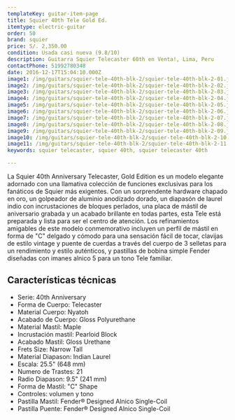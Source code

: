 ```yaml
---
templateKey: guitar-item-page
title: Squier 40th Tele Gold Ed.
itemtype: electric-guitar
order: 50
brand: squier
price: S/. 2,350.00
condition: Usada casi nueva (9.8/10)
description: Guitarra Squier Telecaster 60th en Venta!, Lima, Peru
contactPhone: 51992780348
date: 2016-12-17T15:04:10.000Z
image1: /img/guitars/squier-tele-40th-blk-2/squier-tele-40th-blk-2-01.jpg
image2: /img/guitars/squier-tele-40th-blk-2/squier-tele-40th-blk-2-02.jpg
image3: /img/guitars/squier-tele-40th-blk-2/squier-tele-40th-blk-2-03.jpg
image4: /img/guitars/squier-tele-40th-blk-2/squier-tele-40th-blk-2-04.jpg
image5: /img/guitars/squier-tele-40th-blk-2/squier-tele-40th-blk-2-05.jpg
image6: /img/guitars/squier-tele-40th-blk-2/squier-tele-40th-blk-2-06.jpg
image7: /img/guitars/squier-tele-40th-blk-2/squier-tele-40th-blk-2-07.jpg
image8: /img/guitars/squier-tele-40th-blk-2/squier-tele-40th-blk-2-08.jpg
image9: /img/guitars/squier-tele-40th-blk-2/squier-tele-40th-blk-2-09.jpg
image10: /img/guitars/squier-tele-40th-blk-2/squier-tele-40th-blk-2-10.jpg
image11: /img/guitars/squier-tele-40th-blk-2/squier-tele-40th-blk-2-11.jpg
keywords: squier telecaster, squier 40th, squier telecaster 40th

---
```

La Squier 40th Anniversary Telecaster, Gold Edition es un modelo elegante adornado con una llamativa colección de funciones exclusivas para los fanáticos de Squier más exigentes. Con un sorprendente hardware chapado en oro, un golpeador de aluminio anodizado dorado, un diapasón de laurel indio con incrustaciones de bloques perlados, una placa de mástil de aniversario grabada y un acabado brillante en todas partes, esta Tele está preparada y lista para ser el centro de atención. Los refinamientos amigables de este modelo conmemorativo incluyen un perfil de mástil en forma de "C" delgado y cómodo para una sensación fácil de tocar, clavijas de estilo vintage y puente de cuerdas a través del cuerpo de 3 selletas para un rendimiento y estilo auténticos, y pastillas de bobina simple Fender diseñadas con imanes alnico 5 para un tono Tele familiar.

## Características técnicas

* Serie: 40th Anniversary
* Forma de Cuerpo: Telecaster
* Material Cuerpo: Nyatoh
* Acabado de Cuerpo: Gloss Polyurethane
* Material Mastil: Maple
* Incrustación mastil: Pearloid Block
* Acabado Mastil: Gloss Urethane
* Frets Size: Narrow Tall
* Material Diapason: Indian Laurel
* Escala: 25.5" (648 mm)
* Numero de Trastes: 21
* Radio Diapason: 9.5" (241 mm)
* Forma de Mastil: "C" Shape
* Controles: volumen y tono
* Pastilla Mastil: Fender® Designed Alnico Single-Coil
* Pastilla Puente: Fender® Designed Alnico Single-Coil